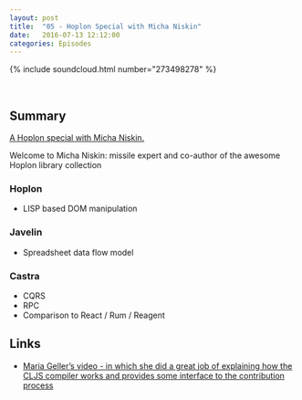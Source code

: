 ```yaml
---
layout: post
title:  "05 - Hoplon Special with Micha Niskin"
date:   2016-07-13 12:12:00
categories: Episodes
---
```


{% include soundcloud.html number="273498278" %}

<br>

## Summary
<a href="http://hoplon.io/" target="_blank">A Hoplon special with Micha Niskin.</a>

Welcome to Micha Niskin: missile expert and co-author of the awesome Hoplon library collection

### Hoplon

- LISP based DOM manipulation

### Javelin

- Spreadsheet data flow model

### Castra

- CQRS
- RPC
- Comparison to React / Rum / Reagent

## Links

- <a href="https://www.youtube.com/watch?v=Elg17s_nwDg" 
    target="_blank">Maria Geller’s video - in which she did a great job of explaining how the CLJS compiler works and 
    provides some interface to the contribution process</a>

